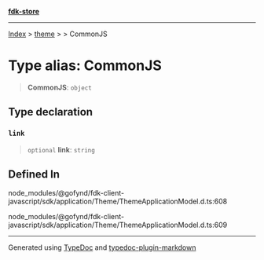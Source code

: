 [**fdk-store**](../../../README.md)
***

[Index](../../../API.md) > [theme](../../README.md) > [<internal>](../README.md) > CommonJS

# Type alias: CommonJS

> **CommonJS**: `object`

## Type declaration

### `link`

> `optional` **link**: `string`

## Defined In

node\_modules/@gofynd/fdk-client-javascript/sdk/application/Theme/ThemeApplicationModel.d.ts:608

node\_modules/@gofynd/fdk-client-javascript/sdk/application/Theme/ThemeApplicationModel.d.ts:609

***
Generated using [TypeDoc](https://typedoc.org/) and [typedoc-plugin-markdown](https://www.npmjs.com/package/typedoc-plugin-markdown)
